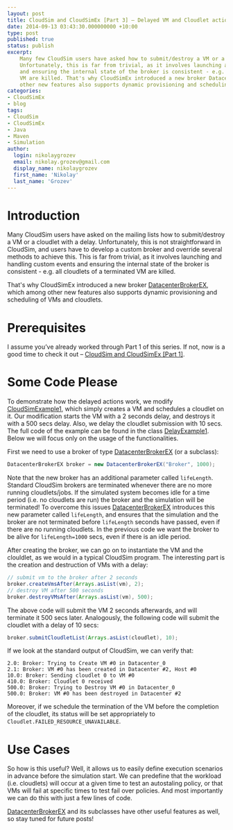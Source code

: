 ```yaml
---
layout: post
title: CloudSim and CloudSimEx [Part 3] – Delayed VM and Cloudlet actions
date: 2014-09-13 03:43:30.000000000 +10:00
type: post
published: true
status: publish
excerpt: 
    Many few CloudSim users have asked how to submit/destroy a VM or a cloudlet with a delay. 
    Unfortunately, this is far from trivial, as it involves launching and handling custom events 
    and ensuring the internal state of the broker is consistent - e.g. all cloudlets of a terminated 
    VM are killed. That's why CloudSimEx introduced a new broker DatacenterBrokerEX, which among 
    other new features also supports dynamic provisioning and scheduling of VMs and cloudlets ...
categories:
- CloudSimEx
- blog
tags:
- CloudSim
- CloudSimEx
- Java
- Maven
- Simulation
author:
  login: nikolaygrozev
  email: nikolay.grozev@gmail.com
  display_name: nikolaygrozev
  first_name: 'Nikolay'
  last_name: 'Grozev'
---
```


# Introduction

Many CloudSim users have asked on the mailing lists how to submit/destroy a VM or a cloudlet with a delay. 
Unfortunately, this is not straightforward in CloudSim, and users have to develop a custom broker and override 
several methods to achieve this. This is far from trivial, as it involves launching and handling custom events 
and ensuring the internal state of the broker is consistent - e.g. all cloudlets of a terminated VM are killed.

That's why CloudSimEx introduced a new broker 
[DatacenterBrokerEX](https://github.com/Cloudslab/CloudSimEx/blob/master/cloudsimex-core/src/main/java/org/cloudbus/cloudsim/ex/DatacenterBrokerEX.java), 
which among other new features also supports dynamic provisioning and scheduling of VMs and cloudlets.

# Prerequisites

I assume you’ve already worked through Part 1 of this series. If not, now is a good time to check it out – 
[CloudSim and CloudSimEx [Part 1]](/2014/06/08/cloudsim-and-cloudsimex-part-1/).

# Some Code Please

To demonstrate how the delayed actions work, we modify 
[CloudSimExample1](https://code.google.com/p/cloudsim/source/browse/trunk/modules/cloudsim-examples/src/main/java/org/cloudbus/cloudsim/examples/CloudSimExample1.java), 
which simply creates a VM and schedules a cloudlet on it. Our modification starts the VM with a 2 seconds 
delay, and destroys it with a 500 secs delay. Also, we delay the cloudlet submission with 10 secs. The full 
code of the example can be found in the class 
[DelayExample1](https://github.com/Cloudslab/CloudSimEx/blob/master/cloudsimex-examples/src/main/java/org/cloudbus/cloudsim/ex/DelayExample1.java). 
Below we will focus only on the usage of the functionalities.

First we need to use a broker of type 
[DatacenterBrokerEX](https://github.com/Cloudslab/CloudSimEx/blob/master/cloudsimex-core/src/main/java/org/cloudbus/cloudsim/ex/DatacenterBrokerEX.java) 
(or a subclass):

```java 
DatacenterBrokerEX broker = new DatacenterBrokerEX("Broker", 1000);
```

Note that the new broker has an additional parameter called `lifeLength`. 
Standard CloudSim brokers are terminated whenever there are no more running cloudlets/jobs. 
If the simulated system becomes idle for a time period (i.e. no cloudlets are run) the broker 
and the simulation will be terminated! To overcome this issues 
[DatacenterBrokerEX](https://github.com/Cloudslab/CloudSimEx/blob/master/cloudsimex-core/src/main/java/org/cloudbus/cloudsim/ex/DatacenterBrokerEX.java) 
introduces this new parameter called `lifeLength`, and ensures that the simulation and the broker are not terminated before 
`lifeLength` seconds have passed, even if there are no running cloudlets. In the previous code we want the 
broker to be alive for `lifeLength=1000` secs, even if there is an idle period.

After creating the broker, we can go on to instantiate the VM and the clouldlet, 
as we would in a typical CloudSim program. The interesting part is the creation and destruction of VMs with a delay:

```java
// submit vm to the broker after 2 seconds
broker.createVmsAfter(Arrays.asList(vm), 2);
// destroy VM after 500 seconds
broker.destroyVMsAfter(Arrays.asList(vm), 500);
```

The above code will submit the VM 2 seconds afterwards, and will terminate it 500 secs later. 
Analogously, the following code will submit the cloudlet with a delay of 10 secs:

```java
broker.submitCloudletList(Arrays.asList(cloudlet), 10);
```

If we look at the standard output of CloudSim, we can verify that:

```
2.0: Broker: Trying to Create VM #0 in Datacenter_0
2.1: Broker: VM #0 has been created in Datacenter #2, Host #0
10.0: Broker: Sending cloudlet 0 to VM #0
410.0: Broker: Cloudlet 0 received
500.0: Broker: Trying to Destroy VM #0 in Datacenter_0
500.0: Broker: VM #0 has been destroyed in Datacenter #2
```

Moreover, if we schedule the termination of the VM before the completion of the cloudlet, 
its status will be set appropriately to `Cloudlet.FAILED_RESOURCE_UNAVAILABLE`.

# Use Cases

So how is this useful? Well, it allows us to easily define execution scenarios in advance 
before the simulation start. We can predefine that the workload (i.e. cloudlets) will occur at 
a given time to test an autostaling policy, or that VMs will fail at specific times to test fail over policies. 
And most importantly we can do this with just a few lines of code.

[DatacenterBrokerEX](https://github.com/Cloudslab/CloudSimEx/blob/master/cloudsimex-core/src/main/java/org/cloudbus/cloudsim/ex/DatacenterBrokerEX.java) 
and its subclasses have other useful features as well, so stay tuned for future posts!
